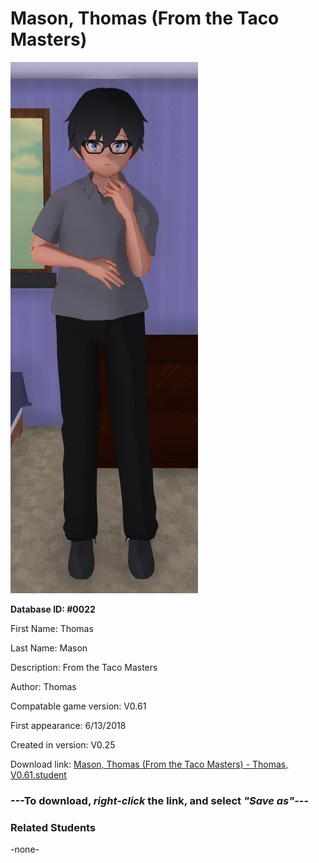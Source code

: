 # Mason, Thomas (From the Taco Masters)

<img src="../../Files/Images/Mason, Thomas (From the Taco Masters).png" title="Mason, Thomas (From the Taco Masters) - Thomas, V0.61">

**Database ID: #0022**

First Name: Thomas

Last Name: Mason

Description: From the Taco Masters

Author: Thomas

Compatable game version: V0.61

First appearance: 6/13/2018

Created in version: V0.25

Download link: <a href="https://raw.githubusercontent.com/Arbiter1223/Daigaku-Gurashi-Custom-Students/master/Files/Student%20Files/Mason%2C%20Thomas%20(From%20the%20Taco%20Masters)%20-%20Thomas%2C%20V0.61.student">Mason, Thomas (From the Taco Masters) - Thomas, V0.61.student</a>

### ---**To download, _right-click_ the link, and select _"Save as"_**---

### Related Students

-none-

